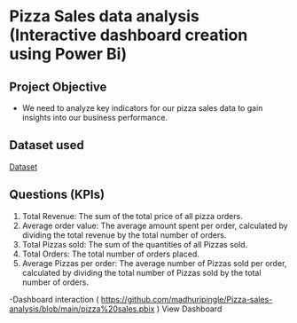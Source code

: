 
# Pizza Sales data analysis (Interactive dashboard creation using Power Bi)
## Project Objective
- We need to analyze key indicators for our pizza sales data to gain insights into our business performance.


## Dataset used
 <a href="https://github.com/madhuripingle/Pizza-sales-analysis/blob/main/pizza_sales.xlsb">Dataset</a>

## Questions (KPIs)
1.	Total Revenue: The sum of the total price of all pizza orders.
2.	Average order value: The average amount spent per order, calculated by dividing the total revenue by the total number of orders.
3.	Total Pizzas sold: The sum of the quantities of all Pizzas sold.
4.	Total Orders: The total number of orders placed.
5.	Average Pizzas per order: The average number of Pizzas sold per order, calculated by dividing the total number of Pizzas sold by the total number of orders.

-Dashboard interaction ( https://github.com/madhuripingle/Pizza-sales-analysis/blob/main/pizza%20sales.pbix ) View Dashboard</a>
